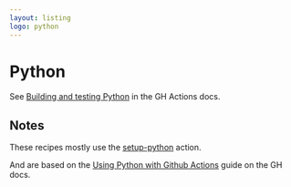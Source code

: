 ```yaml
---
layout: listing
logo: python
---
```

# Python

See [Building and testing Python](https://docs.github.com/en/free-pro-team@latest/actions/guides/building-and-testing-pythons) in the GH Actions docs.


## Notes

These recipes mostly use the [setup-python](https://github.com/actions/setup-python) action.

And are based on the [Using Python with Github Actions](https://help.github.com/en/actions/language-and-framework-guides/using-python-with-github-actions) guide on the GH docs.
